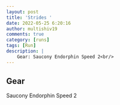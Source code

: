 ```yaml
---
layout: post
title: 'Strides '
date: 2022-05-25 6:20:16
author: multishiv19
comments: true
category: [runs]
tags: [Run]
description: |
    Gear: Saucony Endorphin Speed 2<br/>
---
```


## Gear
Saucony Endorphin Speed 2



<div width='100%' class='strava-embed-placeholder' data-embed-type='activity' data-embed-id='7196747626'></div>
<script src='https://strava-embeds.com/embed.js'></script>
